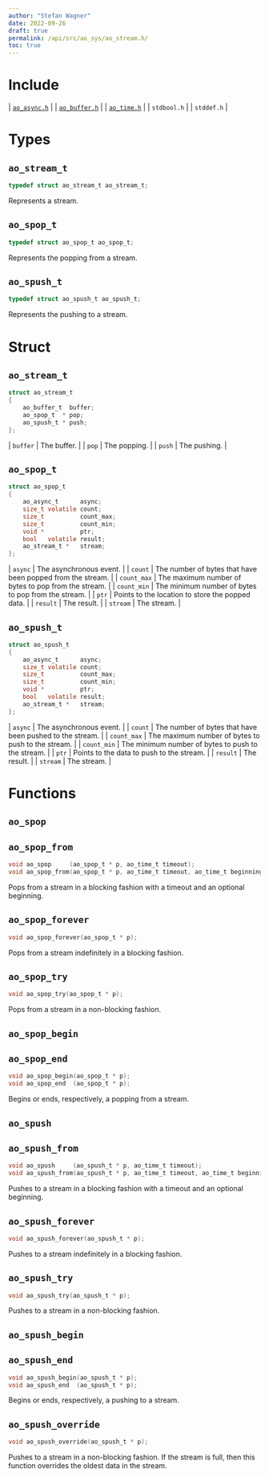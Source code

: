 ```yaml
---
author: "Stefan Wagner"
date: 2022-09-26
draft: true
permalink: /api/src/ao_sys/ao_stream.h/
toc: true
---
```


# Include

| [`ao_async.h`](ao_async.h.md) |
| [`ao_buffer.h`](../ao/ao_buffer.h.md) |
| [`ao_time.h`](ao_time.h.md) |
| `stdbool.h` |
| `stddef.h` |

# Types

## `ao_stream_t`

```c
typedef struct ao_stream_t ao_stream_t;
```

Represents a stream.

## `ao_spop_t`

```c
typedef struct ao_spop_t ao_spop_t;
```

Represents the popping from a stream.

## `ao_spush_t`

```c
typedef struct ao_spush_t ao_spush_t;
```

Represents the pushing to a stream.

# Struct

## `ao_stream_t`

```c
struct ao_stream_t
{
    ao_buffer_t  buffer;
    ao_spop_t  * pop;
    ao_spush_t * push;
};
```

| `buffer` | The buffer. |
| `pop` | The popping. |
| `push` | The pushing. |

## `ao_spop_t`

```c
struct ao_spop_t
{
    ao_async_t      async;
    size_t volatile count;
    size_t          count_max;
    size_t          count_min;
    void *          ptr;
    bool   volatile result;
    ao_stream_t *   stream;
};
```

| `async` | The asynchronous event. |
| `count` | The number of bytes that have been popped from the stream. |
| `count_max` | The maximum number of bytes to pop from the stream. |
| `count_min` | The minimum number of bytes to pop from the stream. |
| `ptr` | Points to the location to store the popped data.  |
| `result` | The result. |
| `stream` | The stream. |

## `ao_spush_t`

```c
struct ao_spush_t
{
    ao_async_t      async;
    size_t volatile count;
    size_t          count_max;
    size_t          count_min;
    void *          ptr;
    bool   volatile result;
    ao_stream_t *   stream;
};
```

| `async` | The asynchronous event. |
| `count` | The number of bytes that have been pushed to the stream. |
| `count_max` | The maximum number of bytes to push to the stream. |
| `count_min` | The minimum number of bytes to push to the stream. |
| `ptr` | Points to the data to push to the stream. |
| `result` | The result. |
| `stream` | The stream. |

# Functions

## `ao_spop`
## `ao_spop_from`

```c
void ao_spop     (ao_spop_t * p, ao_time_t timeout);
void ao_spop_from(ao_spop_t * p, ao_time_t timeout, ao_time_t beginning);
```

Pops from a stream in a blocking fashion with a timeout and an optional beginning.

## `ao_spop_forever`

```c
void ao_spop_forever(ao_spop_t * p);
```

Pops from a stream indefinitely in a blocking fashion.

## `ao_spop_try`

```c
void ao_spop_try(ao_spop_t * p);
```

Pops from a stream in a non-blocking fashion.

## `ao_spop_begin`
## `ao_spop_end`

```c
void ao_spop_begin(ao_spop_t * p);
void ao_spop_end  (ao_spop_t * p);
```

Begins or ends, respectively, a popping from a stream.

## `ao_spush`
## `ao_spush_from`

```c
void ao_spush     (ao_spush_t * p, ao_time_t timeout);
void ao_spush_from(ao_spush_t * p, ao_time_t timeout, ao_time_t beginning);
```

Pushes to a stream in a blocking fashion with a timeout and an optional beginning.

## `ao_spush_forever`

```c
void ao_spush_forever(ao_spush_t * p);
```

Pushes to a stream indefinitely in a blocking fashion.

## `ao_spush_try`

```c
void ao_spush_try(ao_spush_t * p);
```

Pushes to a stream in a non-blocking fashion.

## `ao_spush_begin`
## `ao_spush_end`

```c
void ao_spush_begin(ao_spush_t * p);
void ao_spush_end  (ao_spush_t * p);
```

Begins or ends, respectively, a pushing to a stream.

## `ao_spush_override`

```c
void ao_spush_override(ao_spush_t * p);
```

Pushes to a stream in a non-blocking fashion. If the stream is full, then this function overrides the oldest data in the stream.
